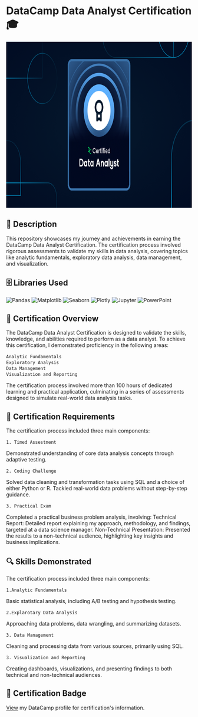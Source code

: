 # DataCamp Data Analyst Certification 🎓
<img src="DA - Linkedin - Post.png" alt="datacamp_logo" width="800" height="450"/>

## 📜 Description

This repository showcases my journey and achievements in earning the DataCamp 
Data Analyst Certification. The certification process involved rigorous assessments to validate 
my skills in data analysis, covering topics like analytic fundamentals, exploratory data analysis, 
data management, and visualization.

## 🗄 Libraries Used 

![Pandas](https://img.shields.io/badge/pandas-150458?style=for-the-badge&logo=pandas&logoColor=white)
![Matplotlib](https://img.shields.io/badge/Matplotlib-3A8EBA?style=for-the-badge&logo=plotly&logoColor=white)
![Seaborn](https://img.shields.io/badge/Seaborn-3A8EBA?style=for-the-badge&logo=plotly&logoColor=white)
![Plotly](https://img.shields.io/badge/Plotly-3A8EBA?style=for-the-badge&logo=plotly&logoColor=white)
![Jupyter](https://img.shields.io/badge/Jupyter-F37626?style=for-the-badge&logo=jupyter&logoColor=white)
![PowerPoint](https://img.shields.io/badge/Microsoft%20PowerPoint-B7472A?style=for-the-badge&logo=microsoft-powerpoint&logoColor=white)

## 🎉 Certification Overview

The DataCamp Data Analyst Certification is designed to validate the skills, knowledge, and abilities required to perform
as a data analyst. To achieve this certification, I demonstrated proficiency in the following areas:

    Analytic Fundamentals
    Exploratory Analysis
    Data Management
    Visualization and Reporting

The certification process involved more than 100 hours of dedicated learning and practical application, 
culminating in a series of assessments designed to simulate real-world data analysis tasks.


## 📝 Certification Requirements

The certification process included three main components:

    1. Timed Assestment
Demonstrated understanding of core data analysis concepts through adaptive testing.

    2. Coding Challenge
Solved data cleaning and transformation tasks using SQL and a choice of either Python or R.
Tackled real-world data problems without step-by-step guidance.

    3. Practical Exam
Completed a practical business problem analysis, involving:
Technical Report: Detailed report explaining my approach, methodology, and findings, targeted at a data science manager.
Non-Technical Presentation: Presented the results to a non-technical audience, highlighting key insights and business implications.


## 🔍 Skills Demonstrated

The certification process included three main components:

    1.Analytic Fundamentals
Basic statistical analysis, including A/B testing and hypothesis testing.

    2.Explarotary Data Analysis
Approaching data problems, data wrangling, and summarizing datasets.

    3. Data Management
Cleaning and processing data from various sources, primarily using SQL.

    3. Visualization and Reporting
Creating dashboards, visualizations, and presenting findings to both technical and non-technical audiences.

## 📜 Certification Badge
[View](https://www.datacamp.com/certificate/DA0028476318168) my DataCamp profile for certification's information.